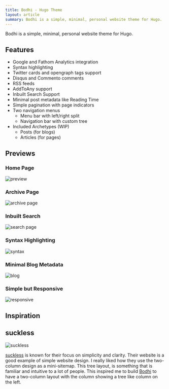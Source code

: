 ```yaml
---
title: Bodhi - Hugo Theme
layout: article
summary: Bodhi is a simple, minimal, personal website theme for Hugo.
---
```


Bodhi is a simple, minimal, personal website theme for Hugo.

## Features

- Google and Fathom Analytics integration
- Syntax highlighting
- Twitter cards and opengraph tags support
- Disqus and Commento comments
- RSS feeds
- AddToAny support
- Inbuilt Search Support
- Minimal post metadata like Reading Time
- Simple pagination with page indicators
- Two navigation menus
  - Menu bar with left/right split
  - Navigation bar with custom tree
- Included Archetypes (WIP)
  - Posts (for blogs)
  - Articles (for pages)

## Previews

### Home Page

![preview](preview.png)

### Archive Page

![archive page](blog_archive.png)

### Inbuilt Search

![search page](search.png)

### Syntax Highlighting

![syntax](syntax.png)

### Minimal Blog Metadata

![blog](blog.png)

### Simple but Responsive

![responsive](responsive.png)

## Inspiration

## suckless

![suckless](suckless.png)

[suckless](https://suckless.org) is known for their focus on simplicity and clarity. Their website is a good example of simple website design. I really liked how they use the two-column design as a mini-sitemap. This tree layout, is something that is familiar and intuitive to a lot of people. This inspired me to build [Bodhi](/projects/bodhi) to have a two-column layout with the column showing a tree like column on the left. 
